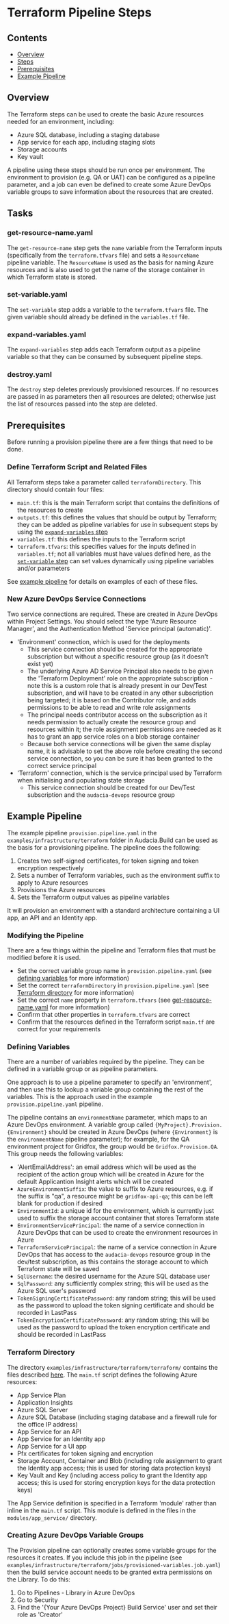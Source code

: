# Terraform Pipeline Steps

## Contents

- [Overview](#overview)
- [Steps](#steps)
- [Prerequisites](#prerequisites)
- [Example Pipeline](#example-pipeline)

## Overview

The Terraform steps can be used to create the basic Azure resources needed for an environment, including:
- Azure SQL database, including a staging database
- App service for each app, including staging slots
- Storage accounts
- Key vault

A pipeline using these steps should be run once per environment. The environment to provision (e.g. QA or UAT) can be configured as a pipeline parameter, and a job can even be defined to create some Azure DevOps variable groups to save information about the resources that are created.

## Tasks

### get-resource-name.yaml

The `get-resource-name` step gets the `name` variable from the Terraform inputs (specifically from the `terraform.tfvars` file) and sets a `ResourceName` pipeline variable. The `ResourceName` is used as the basis for naming Azure resources and is also used to get the name of the storage container in which Terraform state is stored.

### set-variable.yaml

The `set-variable` step adds a variable to the `terraform.tfvars` file. The given variable should already be defined in the `variables.tf` file.

### expand-variables.yaml

The `expand-variables` step adds each Terraform output as a pipeline variable so that they can be consumed by subsequent pipeline steps.

### destroy.yaml

The `destroy` step deletes previously provisioned resources. If no resources are passed in as parameters then all resources are deleted; otherwise just the list of resources passed into the step are deleted.

## Prerequisites

Before running a provision pipeline there are a few things that need to be done.

### Define Terraform Script and Related Files

All Terraform steps take a parameter called `terraformDirectory`. This directory should contain four files:
- `main.tf`: this is the main Terraform script that contains the definitions of the resources to create
- `outputs.tf`: this defines the values that should be output by Terraform; they can be added as pipeline variables for use in subsequent steps by using the [`expand-variables` step](#expand-variablesyaml)
- `variables.tf`: this defines the inputs to the Terraform script
- `terraform.tfvars`: this specifies values for the inputs defined in `variables.tf`; not all variables must have values defined here, as the [`set-variable` step](#set-variableyaml) can set values dynamically using pipeline variables and/or parameters

See [example pipeline](#example-pipeline) for details on examples of each of these files.

### New Azure DevOps Service Connections

Two service connections are required. These are created in Azure DevOps within Project Settings. You should select the type 'Azure Resource Manager', and the Authentication Method 'Service principal (automatic)'.
- 'Environment' connection, which is used for the deployments
    - This service connection should be created for the appropriate subscription but without a specific resource group (as it doesn't exist yet)
    - The underlying Azure AD Service Principal also needs to be given the 'Terraform Deployment' role on the appropriate subscription - note this is a custom role that is already present in our Dev/Test subscription, and will have to be created in any other subscription being targeted; it is based on the Contributor role, and adds permissions to be able to read and write role assignments
    - The principal needs contributor access on the subscription as it needs permission to actually create the resource group and resources within it; the role assignment permissions are needed as it has to grant an app service roles on a blob storage container
    - Because both service connections will be given the same display name, it is advisable to set the above role before creating the second service connection, so you can be sure it has been granted to the correct service principal
- 'Terraform' connection, which is the service principal used by Terraform when initialising and populating state storage
    - This service connection should be created for our Dev/Test subscription and the `audacia-devops` resource group

## Example Pipeline

The example pipeline `provision.pipeline.yaml` in the `examples/infrastructure/terraform` folder in Audacia.Build can be used as the basis for a provisioning pipeline. The pipeline does the following:
1. Creates two self-signed certificates, for token signing and token encryption respectively
1. Sets a number of Terraform variables, such as the environment suffix to apply to Azure resources
1. Provisions the Azure resources
1. Sets the Terraform output values as pipeline variables

It will provision an environment with a standard architecture containing a UI app, an API and an Identity app.

### Modifying the Pipeline

There are a few things within the pipeline and Terraform files that must be modified before it is used.
- Set the correct variable group name in `provision.pipeline.yaml` (see [defining variables](#defining-variables) for more information)
- Set the correct `terraformDirectory` in `provision.pipeline.yaml` (see [Terraform directory](#terraform-directory) for more information)
- Set the correct `name` property in `terraform.tfvars` (see [get-resource-name.yaml](#get-resource-nameyaml) for more information)
- Confirm that other properties in `terraform.tfvars` are correct
- Confirm that the resources defined in the Terraform script `main.tf` are correct for your requirements

### Defining Variables

There are a number of variables required by the pipeline. They can be defined in a variable group or as pipeline parameters.

One approach is to use a pipeline parameter to specify an 'environment', and then use this to lookup a variable group containing the rest of the variables. This is the approach used in the example `provision.pipeline.yaml` pipeline.

The pipeline contains an `environmentName` parameter, which maps to an Azure DevOps environment. A variable group called `{MyProject}.Provision.{Environment}` should be created in Azure DevOps (where `{Environment}` is the `environmentName` pipeline parameter); for example, for the QA environment project for Gridfox, the group would be `Gridfox.Provision.QA`. This group needs the following variables:
- 'AlertEmailAddress': an email address which will be used as the recipient of the action group which will be created in Azure for the default Applicantion Insight alerts which will be created
- `AzureEnvironmentSuffix`: the value to suffix to Azure resources, e.g. if the suffix is "qa", a resource might be `gridfox-api-qa`; this can be left blank for production if desired
- `EnvironmentId`: a unique id for the environment, which is currently just used to suffix the storage account container  that stores Terraform state
- `EnvironmentServicePrincipal`: the name of a service connection in Azure DevOps that can be used to create the environment resources in Azure
- `TerraformServicePrincipal`: the name of a service connection in Azure DevOps that has access to the `audacia-devops` resource group in the dev/test subscription, as this contains the storage account to which Terraform state will be saved
- `SqlUsername`: the desired username for the Azure SQL database user
- `SqlPassword`: any sufficiently complex string; this will be used as the Azure SQL user's password
- `TokenSigningCertificatePassword`: any random string; this will be used as the password to upload the token signing certificate and should be recorded in LastPass
- `TokenEncryptionCertificatePassword`: any random string; this will be used as the password to upload the token encryption certificate and should be recorded in LastPass

### Terraform Directory

The directory `examples/infrastructure/terraform/terraform/` contains the files described [here](#define-terraform-script-and-related-files). The `main.tf` script defines the following Azure resources:
- App Service Plan
- Application Insights
- Azure SQL Server
- Azure SQL Database (including staging database and a firewall rule for the office IP address)
- App Service for an API
- App Service for an Identity app
- App Service for a UI app
- Pfx certificates for token signing and encryption
- Storage Account, Container and Blob (including role assignment to grant the Identity app access; this is used for storing data protection keys)
- Key Vault and Key (including access policy to grant the Identity app access; this is used for storing encryption keys for the data protection keys)

The App Service definition is specified in a Terraform 'module' rather than inline in the `main.tf` script. This module is defined in the files in the `modules/app_service/` directory.

### Creating Azure DevOps Variable Groups

The Provision pipeline can optionally creates some variable groups for the resources it creates. If you include this job in the pipeline (see `examples/infrastructure/terraform/jobs/provisioned-variables.job.yaml`) then the build service account needs to be granted extra permissions on the Library. To do this:
1. Go to Pipelines - Library in Azure DevOps
1. Go to Security
1. Find the '{Your Azure DevOps Project} Build Service' user and set their role as 'Creator'